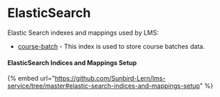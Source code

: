 # ElasticSearch

Elastic Search indexes and mappings used by LMS:&#x20;

* [course-batch](https://github.com/project-sunbird/sunbird-devops/blob/release-5.3.0-lern/ansible/roles/es-mapping/files/indices/course-batch.json) - This index is used to store course batches data.

#### ElasticSearch Indices and Mappings Setup

{% embed url="https://github.com/Sunbird-Lern/lms-service/tree/master#elastic-search-indices-and-mappings-setup" %}
